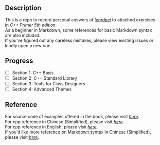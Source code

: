 ## **Description**
This is a repo to record personal answers of [*lenrdpei*](https://github.com/lenrdpei) to attached exercises in *C++ Primer 5th edition*.  
As a beginner in Markdown, some references for basic Markdown syntax are also included.  
If you've figured out any careless mistakes, please view existing issues or kindly open a new one.  
## **Progress**
- [ ] Section 1: C++ Basis
- [ ] Section 2: C++ Standard Library
- [ ] Section 3: Tools for Class Designers
- [ ] Section 4: Advanced Themes
## **Reference**
For source code of examples offered in the book, please visit [*here*](http://www.informit.com/title/0321714113).  
For cpp reference in Chinese (Simplified), please visit [*here*](https://zh.cppreference.com/w/%E9%A6%96%E9%A1%B5).  
For cpp reference in English, please visit [*here*](https://en.cppreference.com/w/).  
If you'd like more reference on Markdown syntax in Chinese (Simplified), please visit [*here*](https://markdown.com.cn/).  